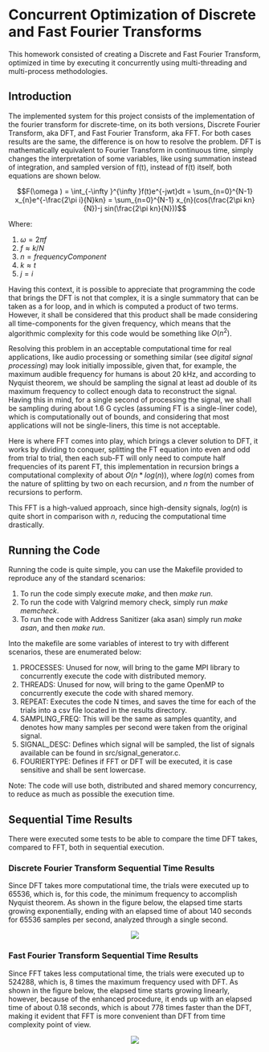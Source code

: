 # Concurrent Optimization of Discrete and Fast Fourier Transforms

This homework consisted of creating a Discrete and Fast Fourier Transform, optimized in time by executing it concurrently using multi-threading and multi-process methodologies.

## Introduction

The implemented system for this project consists of the implementation of the fourier transform for discrete-time, on its both versions, Discrete Fourier Transform, aka DFT, and Fast Fourier Transform, aka FFT.
For both cases results are the same, the difference is on how to resolve the problem. DFT is mathematically equivalent to Fourier Transform in continuous time, simply changes the interpretation of some variables, like using summation instead of integration, and sampled version of f(t), instead of f(t) itself, both equations are shown below.

$$F(\omega ) = \int_{-\infty }^{\infty }f(t)e^{-jwt}dt = \sum_{n=0}^{N-1} x_{n}e^{-\frac{2\pi i}{N}kn} = \sum_{n=0}^{N-1} x_{n}(cos(\frac{2\pi kn}{N})-j sin(\frac{2\pi kn}{N}))$$

Where:
1. $\omega = 2\pi f$
2. $f \approx k/N$
3. $n  = frequencyComponent$
4. $k \approx t$
5. $j = i$

Having this context, it is possible to appreciate that programming the code that brings the DFT is not that complex, it is a single summatory that can be taken as a for loop, and in which is computed a product of two terms. However, it shall be considered that this product shall be made considering all time-components for the given frequency, which means that the algorithmic complexity for this code would be something like $O(n^2)$.

Resolving this problem in an acceptable computational time for real applications, like audio processing or something similar (see _digital signal processing_) may look initially impossible, given that, for example, the maximum audible frequency for humans is about 20 kHz, and according to Nyquist theorem, we should be sampling the signal at least ad double of its maximum frequency to collect enough data to reconstruct the signal. Having this in mind, for a single second of processing the signal, we shall be sampling during about 1.6 G cycles (assuming FT is a single-liner code), which is computationally out of bounds, and considering that most applications will not be single-liners, this time is not acceptable.

Here is where FFT comes into play, which brings a clever solution to DFT, it works by dividing to conquer, splitting the FT equation into even and odd from trial to trial, then each sub-FT will only need to compute half frequencies of its parent FT, this implementation in recursion brings a computational complexity of about $O(n*log(n))$, where $log(n)$ comes from the nature of splitting by two on each recursion, and $n$ from the number of recursions to perform.

This FFT is a high-valued approach, since high-density signals, $log(n)$ is quite short in comparison with $n$, reducing the computational time drastically.

## Running the Code

Running the code is quite simple, you can use the Makefile provided to reproduce any of the standard scenarios:
1. To run the code simply execute _make_, and then _make run_.
2. To run the code with Valgrind memory check, simply run _make memcheck_.
3. To run the code with Address Sanitizer (aka asan) simply run _make asan_, and then _make run_.

Into the makefile are some variables of interest to try with different scenarios, these are enumerated below:
1. PROCESSES: Unused for now, will bring to the game MPI library to concurrently execute the code with distributed memory.
2. THREADS: Unused for now, will bring to the game OpenMP to concurrently execute the code with shared memory.
3. REPEAT: Executes the code N times, and saves the time for each of the trials into a csv file located in the results directory.
4. SAMPLING_FREQ: This will be the same as samples quantity, and denotes how many samples per second were taken from the original signal.
5. SIGNAL_DESC: Defines which signal will be sampled, the list of signals available can be found in src/signal_generator.c.
6. FOURIERTYPE: Defines if FFT or DFT will be executed, it is case sensitive and shall be sent lowercase.

Note: The code will use both, distributed and shared memory concurrency, to reduce as much as possible the execution time.

## Sequential Time Results

There were executed some tests to be able to compare the time DFT takes, compared to FFT, both in sequential execution.

### Discrete Fourier Transform Sequential Time Results

Since DFT takes more computational time, the trials were executed up to  65536, which is, for this code, the minimum frequency to accomplish Nyquist theorem. As shown in the figure below, the elapsed time starts growing exponentially, ending with an elapsed time of about 140 seconds for 65536 samples per second, analyzed through a single second.

<p align="center">
  <img src="https://github.com/trejkev/High-Performance-Computing-I-2023/assets/18760154/5eef58f6-dfee-4530-ad93-14aef8b0b95d" />
</p>

### Fast Fourier Transform Sequential Time Results

Since FFT takes less computational time, the trials were executed up to  524288, which is, 8 times the maximum frequency used with DFT. As shown in the figure below, the elapsed time starts growing linearly, however, because of the enhanced procedure, it ends up with an elapsed time of about 0.18 seconds, which is about 778 times faster than the DFT, making it evident that FFT is more convenient than DFT from time complexity point of view.

<p align="center">
  <img src="https://github.com/trejkev/High-Performance-Computing-I-2023/assets/18760154/69789601-23b1-4daa-a1b8-b6aedb0471b1" />
</p>


